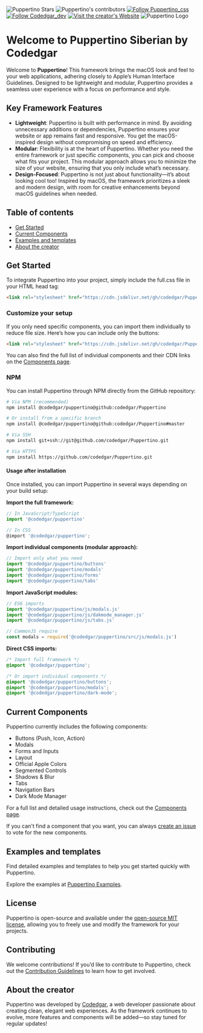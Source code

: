 
![Puppertino Stars](https://img.shields.io/github/stars/codedgar/puppertino?style=for-the-badge) ![Puppertino's contributors](https://img.shields.io/github/contributors/codedgar/puppertino?style=for-the-badge)   [![Follow Puppertino_css](https://img.shields.io/twitter/follow/Puppertino_css?style=for-the-badge)](https://twitter.com/Puppertino_css) [![Follow Codedgar_dev](https://img.shields.io/twitter/follow/codedgar_dev?style=for-the-badge)](https://twitter.com/codedgar_dev) [![Visit the creator's Website](https://img.shields.io/badge/Visit%20the%20Creator's%20Website-blue?style=for-the-badge&logo=undertale&logoColor=white)](https://codedgar.com/)
![Puppertino Logo](https://i.imgur.com/r81X3Yj.png)

# Welcome to Puppertino Siberian by Codedgar


Welcome to **Puppertino**! This framework brings the macOS look and feel to your web applications, adhering closely to Apple’s Human Interface Guidelines. Designed to be lightweight and modular, Puppertino provides a seamless user experience with a focus on performance and style.

## Key Framework Features
- **Lightweight**: Puppertino is built with performance in mind. By avoiding unnecessary additions or dependencies, Puppertino ensures your website or app remains fast and responsive. You get the macOS-inspired design without compromising on speed and efficiency.
- **Modular**: Flexibility is at the heart of Puppertino. Whether you need the entire framework or just specific components, you can pick and choose what fits your project. This modular approach allows you to minimize the size of your website, ensuring that you only include what’s necessary.
- **Design-Focused**: Puppertino is not just about functionality—it’s about looking cool too! Inspired by macOS, the framework prioritizes a sleek and modern design, with room for creative enhancements beyond macOS guidelines when needed.

## Table of contents

- [Get Started](#get-started)
- [Current Components](#current-components)
- [Examples and templates](https://codedgar.github.io/Puppertino/examples/)
- [About the creator](#about-the-creator)

## Get Started

To integrate Puppertino into your project, simply include the full.css file in your HTML head tag:

```html
<link rel="stylesheet" href="https://cdn.jsdelivr.net/gh/codedgar/Puppertino@latest/dist/css/newfull.css">
```
### Customize your setup
If you only need specific components, you can import them individually to reduce file size. Here’s how you can include only the buttons:

```html
<link rel="stylesheet" href="https://cdn.jsdelivr.net/gh/codedgar/Puppertino@latest/dist/css/buttons.css">
```

You can also find the full list of individual components and their CDN links on the [Components page](https://codedgar.github.io/Puppertino/examples/).

### NPM

You can install Puppertino through NPM directly from the GitHub repository:

```bash
# Via NPM (recommended)
npm install @codedgar/puppertino@github:codedgar/Puppertino

# Or install from a specific branch
npm install @codedgar/puppertino@github:codedgar/Puppertino#master

# Via SSH
npm install git+ssh://git@github.com/codedgar/Puppertino.git

# Via HTTPS
npm install https://github.com/codedgar/Puppertino.git
```

#### Usage after installation

Once installed, you can import Puppertino in several ways depending on your build setup:

**Import the full framework:**
```javascript
// In JavaScript/TypeScript
import '@codedgar/puppertino'

// In CSS
@import '@codedgar/puppertino';
```

**Import individual components (modular approach):**
```javascript
// Import only what you need
import '@codedgar/puppertino/buttons'
import '@codedgar/puppertino/modals'
import '@codedgar/puppertino/forms'
import '@codedgar/puppertino/tabs'
```

**Import JavaScript modules:**
```javascript
// ES6 imports
import '@codedgar/puppertino/js/modals.js'
import '@codedgar/puppertino/js/dakmode_manager.js'
import '@codedgar/puppertino/js/tabs.js'

// CommonJS require
const modals = require('@codedgar/puppertino/src/js/modals.js')
```

**Direct CSS imports:**
```css
/* Import full framework */
@import '@codedgar/puppertino';

/* Or import individual components */
@import '@codedgar/puppertino/buttons';
@import '@codedgar/puppertino/modals';
@import '@codedgar/puppertino/dark-mode';
```

## Current Components

Puppertino currently includes the following components:

- Buttons (Push, Icon, Action)
- Modals
- Forms and Inputs
- Layout
- Official Apple Colors
- Segmented Controls
- Shadows & Blur
- Tabs
- Navigation Bars
- Dark Mode Manager

For a full list and detailed usage instructions, check out the [Components page](https://codedgar.github.io/Puppertino/examples/).

If you can't find a component that you want, you can always [create an issue](https://github.com/codedgar/Puppertino/issues/new/choose) to vote for the new components.

## Examples and templates

Find detailed examples and templates to help you get started quickly with Puppertino.

Explore the examples at [Puppertino Examples](https://codedgar.github.io/Puppertino/examples/).

## License

Puppertino is open-source and available under the [open-source MIT license](https://github.com/codedgar/Puppertino/blob/master/LICENSE), allowing you to freely use and modify the framework for your projects.

## Contributing

We welcome contributions! If you’d like to contribute to Puppertino, check out the [Contribution Guidelines](https://github.com/codedgar/Puppertino/blob/master/CONTRIBUTING.md) to learn how to get involved.

## About the creator

Puppertino was developed by [Codedgar](https://codedgar.com/), a web developer passionate about creating clean, elegant web experiences. As the framework continues to evolve, more features and components will be added—so stay tuned for regular updates!